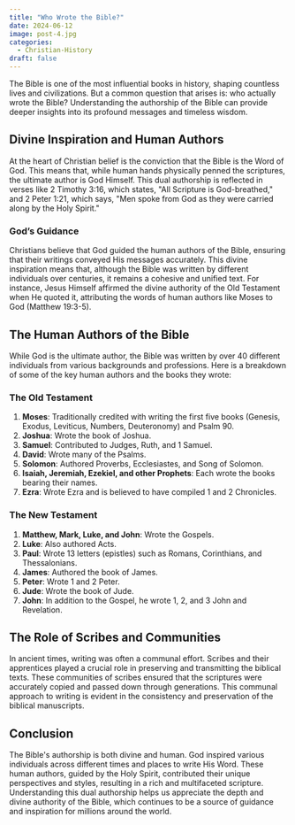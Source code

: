 ```yaml
---
title: "Who Wrote the Bible?"
date: 2024-06-12
image: post-4.jpg
categories:
  - Christian-History
draft: false
---
```


The Bible is one of the most influential books in history, shaping countless lives and civilizations. But a common question that arises is: who actually wrote the Bible? Understanding the authorship of the Bible can provide deeper insights into its profound messages and timeless wisdom.

## Divine Inspiration and Human Authors

At the heart of Christian belief is the conviction that the Bible is the Word of God. This means that, while human hands physically penned the scriptures, the ultimate author is God Himself. This dual authorship is reflected in verses like 2 Timothy 3:16, which states, "All Scripture is God-breathed," and 2 Peter 1:21, which says, "Men spoke from God as they were carried along by the Holy Spirit."

### God’s Guidance

Christians believe that God guided the human authors of the Bible, ensuring that their writings conveyed His messages accurately. This divine inspiration means that, although the Bible was written by different individuals over centuries, it remains a cohesive and unified text. For instance, Jesus Himself affirmed the divine authority of the Old Testament when He quoted it, attributing the words of human authors like Moses to God (Matthew 19:3-5).

## The Human Authors of the Bible

While God is the ultimate author, the Bible was written by over 40 different individuals from various backgrounds and professions. Here is a breakdown of some of the key human authors and the books they wrote:

### The Old Testament

1. **Moses**: Traditionally credited with writing the first five books (Genesis, Exodus, Leviticus, Numbers, Deuteronomy) and Psalm 90.
2. **Joshua**: Wrote the book of Joshua.
3. **Samuel**: Contributed to Judges, Ruth, and 1 Samuel.
4. **David**: Wrote many of the Psalms.
5. **Solomon**: Authored Proverbs, Ecclesiastes, and Song of Solomon.
6. **Isaiah, Jeremiah, Ezekiel, and other Prophets**: Each wrote the books bearing their names.
7. **Ezra**: Wrote Ezra and is believed to have compiled 1 and 2 Chronicles.

### The New Testament

1. **Matthew, Mark, Luke, and John**: Wrote the Gospels.
2. **Luke**: Also authored Acts.
3. **Paul**: Wrote 13 letters (epistles) such as Romans, Corinthians, and Thessalonians.
4. **James**: Authored the book of James.
5. **Peter**: Wrote 1 and 2 Peter.
6. **Jude**: Wrote the book of Jude.
7. **John**: In addition to the Gospel, he wrote 1, 2, and 3 John and Revelation.

## The Role of Scribes and Communities

In ancient times, writing was often a communal effort. Scribes and their apprentices played a crucial role in preserving and transmitting the biblical texts. These communities of scribes ensured that the scriptures were accurately copied and passed down through generations. This communal approach to writing is evident in the consistency and preservation of the biblical manuscripts.

## Conclusion

The Bible's authorship is both divine and human. God inspired various individuals across different times and places to write His Word. These human authors, guided by the Holy Spirit, contributed their unique perspectives and styles, resulting in a rich and multifaceted scripture. Understanding this dual authorship helps us appreciate the depth and divine authority of the Bible, which continues to be a source of guidance and inspiration for millions around the world.